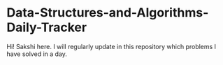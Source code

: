 # Data-Structures-and-Algorithms-Daily-Tracker
Hi! Sakshi here. I will regularly update in this repository which problems I have solved in a day.
